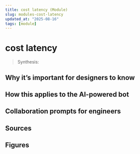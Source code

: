 ```yaml
---
title: cost latency (Module)
slug: modules-cost-latency
updated_at: "2025-08-16"
tags: [module]
---
```


# cost latency

> Synthesis:

## Why it’s important for designers to know

## How this applies to the AI-powered bot

## Collaboration prompts for engineers

## Sources

## Figures

